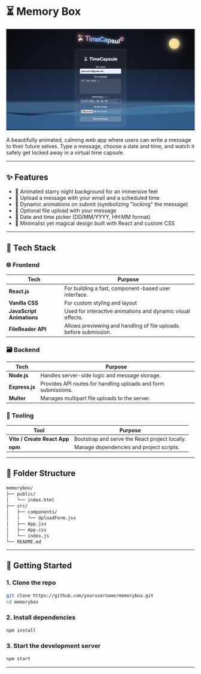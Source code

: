 # ⏳ Memory Box

![Project Banner](https://github.com/ttuhina/memorybox/blob/main/screenshot/sc1.png)  

A beautifully animated, calming web app where users can write a message to their future selves. Type a message, choose a date and time, and watch it safely get locked away in a virtual time capsule.

---

## ✨ Features

- 🌌 Animated starry night background for an immersive feel
- 📨 Upload a message with your email and a scheduled time
- 💌 Dynamic animations on submit (symbolizing "locking" the message)
- 📁 Optional file upload with your message
- 📆 Date and time picker (DD/MM/YYYY, HH:MM format)
- 🎨 Minimalist yet magical design built with React and custom CSS

---
## 🧱 Tech Stack

### 🌐 Frontend

| Tech             | Purpose                                                                 |
|------------------|-------------------------------------------------------------------------|
| **React.js**      | For building a fast, component-based user interface.                    |
| **Vanilla CSS**   | For custom styling and layout  |
| **JavaScript Animations** | Used for interactive animations and dynamic visual effects.            |
| **FileReader API**| Allows previewing and handling of file uploads before submission.       |

### 🗃️ Backend 

| Tech             | Purpose                                                                 |
|------------------|-------------------------------------------------------------------------|
| **Node.js**       | Handles server-side logic and message storage.                |
| **Express.js**    | Provides API routes for handling uploads and form submissions.|
| **Multer**        | Manages multipart file uploads to the server.                 |

### 🧪 Tooling

| Tool            | Purpose                                                                 |
|-----------------|-------------------------------------------------------------------------|
| **Vite / Create React App** | Bootstrap and serve the React project locally.                        |
| **npm**          | Manage dependencies and project scripts.                               |


---

## 📂 Folder Structure

```
memorybox/
├── public/
│   └── index.html
├── src/
│   ├── components/
│   │   └── UploadForm.jsx
│   ├── App.jsx
│   ├── App.css
│   └── index.js
└── README.md
```

---

## 🚀 Getting Started

### 1. Clone the repo

```bash
git clone https://github.com/yourusername/memorybox.git
cd memorybox
```

### 2. Install dependencies

```bash
npm install
```

### 3. Start the development server

```bash
npm start
```

---

